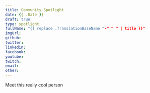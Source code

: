 ```yaml
---
title: Community Spotlight
date: {{ .Date }}
draft: true
type: spotlight
fullName: "{{ replace .TranslationBaseName "-" " " | title }}"
imgUrl:
github:
twitter:
linkedin:
facebook:
youtube:
twitch:
email:
other:
---
```


Meet this really cool person